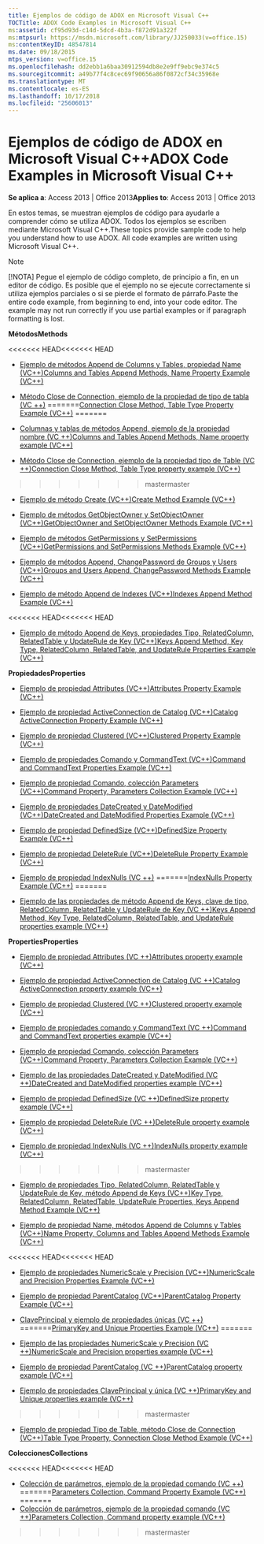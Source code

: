 ```yaml
---
title: Ejemplos de código de ADOX en Microsoft Visual C++
TOCTitle: ADOX Code Examples in Microsoft Visual C++
ms:assetid: cf95d93d-c14d-5dcd-4b3a-f872d91a322f
ms:mtpsurl: https://msdn.microsoft.com/library/JJ250033(v=office.15)
ms:contentKeyID: 48547814
ms.date: 09/18/2015
mtps_version: v=office.15
ms.openlocfilehash: dd2ebb1a6baa30912594db8e2e9ff9ebc9e374c5
ms.sourcegitcommit: a49b77f4c8cec69f90656a86f0872cf34c35968e
ms.translationtype: MT
ms.contentlocale: es-ES
ms.lasthandoff: 10/17/2018
ms.locfileid: "25606013"
---
```

# <a name="adox-code-examples-in-microsoft-visual-c"></a><span data-ttu-id="3fe19-102">Ejemplos de código de ADOX en Microsoft Visual C++</span><span class="sxs-lookup"><span data-stu-id="3fe19-102">ADOX Code Examples in Microsoft Visual C++</span></span>


<span data-ttu-id="3fe19-103">**Se aplica a**: Access 2013 | Office 2013</span><span class="sxs-lookup"><span data-stu-id="3fe19-103">**Applies to**: Access 2013 | Office 2013</span></span>

<span data-ttu-id="3fe19-p101">En estos temas, se muestran ejemplos de código para ayudarle a comprender cómo se utiliza ADOX. Todos los ejemplos se escriben mediante Microsoft Visual C++.</span><span class="sxs-lookup"><span data-stu-id="3fe19-p101">These topics provide sample code to help you understand how to use ADOX. All code examples are written using Microsoft Visual C++.</span></span>


> [!NOTE]
> <span data-ttu-id="3fe19-p102">[!NOTA] Pegue el ejemplo de código completo, de principio a fin, en un editor de código. Es posible que el ejemplo no se ejecute correctamente si utiliza ejemplos parciales o si se pierde el formato de párrafo.</span><span class="sxs-lookup"><span data-stu-id="3fe19-p102">Paste the entire code example, from beginning to end, into your code editor. The example may not run correctly if you use partial examples or if paragraph formatting is lost.</span></span>



<span data-ttu-id="3fe19-108">**Métodos**</span><span class="sxs-lookup"><span data-stu-id="3fe19-108">**Methods**</span></span>

<span data-ttu-id="3fe19-109"><<<<<<< HEAD</span><span class="sxs-lookup"><span data-stu-id="3fe19-109"><<<<<<< HEAD</span></span>
  - [<span data-ttu-id="3fe19-110">Ejemplo de métodos Append de Columns y Tables, propiedad Name (VC++)</span><span class="sxs-lookup"><span data-stu-id="3fe19-110">Columns and Tables Append Methods, Name Property Example (VC++)</span></span>](columns-and-tables-append-methods-name-property-example-vc.md)

  - <span data-ttu-id="3fe19-111">[Método Close de Connection, ejemplo de la propiedad de tipo de tabla (VC ++)](connection-close-method-table-type-property-example-vc.md)
=======</span><span class="sxs-lookup"><span data-stu-id="3fe19-111">[Connection Close Method, Table Type Property Example (VC++)](connection-close-method-table-type-property-example-vc.md)
=======</span></span>
  - [<span data-ttu-id="3fe19-112">Columnas y tablas de métodos Append, ejemplo de la propiedad nombre (VC ++)</span><span class="sxs-lookup"><span data-stu-id="3fe19-112">Columns and Tables Append Methods, Name property example (VC++)</span></span>](columns-and-tables-append-methods-name-property-example-vc.md)

  - [<span data-ttu-id="3fe19-113">Método Close de Connection, ejemplo de la propiedad tipo de Table (VC ++)</span><span class="sxs-lookup"><span data-stu-id="3fe19-113">Connection Close Method, Table Type property example (VC++)</span></span>](connection-close-method-table-type-property-example-vc.md)
>>>>>>> <span data-ttu-id="3fe19-114">master</span><span class="sxs-lookup"><span data-stu-id="3fe19-114">master</span></span>

  - [<span data-ttu-id="3fe19-115">Ejemplo de método Create (VC++)</span><span class="sxs-lookup"><span data-stu-id="3fe19-115">Create Method Example (VC++)</span></span>](create-method-example-vc.md)

  - [<span data-ttu-id="3fe19-116">Ejemplo de métodos GetObjectOwner y SetObjectOwner (VC++)</span><span class="sxs-lookup"><span data-stu-id="3fe19-116">GetObjectOwner and SetObjectOwner Methods Example (VC++)</span></span>](getobjectowner-and-setobjectowner-methods-example-vc.md)

  - [<span data-ttu-id="3fe19-117">Ejemplo de métodos GetPermissions y SetPermissions (VC++)</span><span class="sxs-lookup"><span data-stu-id="3fe19-117">GetPermissions and SetPermissions Methods Example (VC++)</span></span>](getpermissions-and-setpermissions-methods-example-vc.md)

  - [<span data-ttu-id="3fe19-118">Ejemplo de métodos Append, ChangePassword de Groups y Users (VC++)</span><span class="sxs-lookup"><span data-stu-id="3fe19-118">Groups and Users Append, ChangePassword Methods Example (VC++)</span></span>](groups-and-users-append-changepassword-methods-example-vc.md)

  - [<span data-ttu-id="3fe19-119">Ejemplo de método Append de Indexes (VC++)</span><span class="sxs-lookup"><span data-stu-id="3fe19-119">Indexes Append Method Example (VC++)</span></span>](indexes-append-method-example-vc.md)

<span data-ttu-id="3fe19-120"><<<<<<< HEAD</span><span class="sxs-lookup"><span data-stu-id="3fe19-120"><<<<<<< HEAD</span></span>
  - [<span data-ttu-id="3fe19-121">Ejemplo de método Append de Keys, propiedades Tipo, RelatedColumn, RelatedTable y UpdateRule de Key (VC++)</span><span class="sxs-lookup"><span data-stu-id="3fe19-121">Keys Append Method, Key Type, RelatedColumn, RelatedTable, and UpdateRule Properties Example (VC++)</span></span>](keys-append-method-key-type-relatedcolumn-relatedtable-and-updaterule-properties-example-vc.md)

<span data-ttu-id="3fe19-122">**Propiedades**</span><span class="sxs-lookup"><span data-stu-id="3fe19-122">**Properties**</span></span>

  - [<span data-ttu-id="3fe19-123">Ejemplo de propiedad Attributes (VC++)</span><span class="sxs-lookup"><span data-stu-id="3fe19-123">Attributes Property Example (VC++)</span></span>](attributes-property-example-vc.md)

  - [<span data-ttu-id="3fe19-124">Ejemplo de propiedad ActiveConnection de Catalog (VC++)</span><span class="sxs-lookup"><span data-stu-id="3fe19-124">Catalog ActiveConnection Property Example (VC++)</span></span>](catalog-activeconnection-property-example-vc.md)

  - [<span data-ttu-id="3fe19-125">Ejemplo de propiedad Clustered (VC++)</span><span class="sxs-lookup"><span data-stu-id="3fe19-125">Clustered Property Example (VC++)</span></span>](clustered-property-example-vc.md)

  - [<span data-ttu-id="3fe19-126">Ejemplo de propiedades Comando y CommandText (VC++)</span><span class="sxs-lookup"><span data-stu-id="3fe19-126">Command and CommandText Properties Example (VC++)</span></span>](command-and-commandtext-properties-example-vc.md)

  - [<span data-ttu-id="3fe19-127">Ejemplo de propiedad Comando, colección Parameters (VC++)</span><span class="sxs-lookup"><span data-stu-id="3fe19-127">Command Property, Parameters Collection Example (VC++)</span></span>](parameters-collection-command-property-example-vc.md)

  - [<span data-ttu-id="3fe19-128">Ejemplo de propiedades DateCreated y DateModified (VC++)</span><span class="sxs-lookup"><span data-stu-id="3fe19-128">DateCreated and DateModified Properties Example (VC++)</span></span>](datecreated-and-datemodified-properties-example-vc.md)

  - [<span data-ttu-id="3fe19-129">Ejemplo de propiedad DefinedSize (VC++)</span><span class="sxs-lookup"><span data-stu-id="3fe19-129">DefinedSize Property Example (VC++)</span></span>](definedsize-property-example-vc.md)

  - [<span data-ttu-id="3fe19-130">Ejemplo de propiedad DeleteRule (VC++)</span><span class="sxs-lookup"><span data-stu-id="3fe19-130">DeleteRule Property Example (VC++)</span></span>](deleterule-property-example-vc.md)

  - <span data-ttu-id="3fe19-131">[Ejemplo de propiedad IndexNulls (VC ++)](indexnulls-property-example-vc.md)
=======</span><span class="sxs-lookup"><span data-stu-id="3fe19-131">[IndexNulls Property Example (VC++)](indexnulls-property-example-vc.md)
=======</span></span>
  - [<span data-ttu-id="3fe19-132">Ejemplo de las propiedades de método Append de Keys, clave de tipo, RelatedColumn, RelatedTable y UpdateRule de Key (VC ++)</span><span class="sxs-lookup"><span data-stu-id="3fe19-132">Keys Append Method, Key Type, RelatedColumn, RelatedTable, and UpdateRule properties example (VC++)</span></span>](keys-append-method-key-type-relatedcolumn-relatedtable-and-updaterule-properties-example-vc.md)

<span data-ttu-id="3fe19-133">**Properties**</span><span class="sxs-lookup"><span data-stu-id="3fe19-133">**Properties**</span></span>

  - [<span data-ttu-id="3fe19-134">Ejemplo de propiedad Attributes (VC ++)</span><span class="sxs-lookup"><span data-stu-id="3fe19-134">Attributes property example (VC++)</span></span>](attributes-property-example-vc.md)

  - [<span data-ttu-id="3fe19-135">Ejemplo de propiedad ActiveConnection de Catalog (VC ++)</span><span class="sxs-lookup"><span data-stu-id="3fe19-135">Catalog ActiveConnection property example (VC++)</span></span>](catalog-activeconnection-property-example-vc.md)

  - [<span data-ttu-id="3fe19-136">Ejemplo de propiedad Clustered (VC ++)</span><span class="sxs-lookup"><span data-stu-id="3fe19-136">Clustered property example (VC++)</span></span>](clustered-property-example-vc.md)

  - [<span data-ttu-id="3fe19-137">Ejemplo de propiedades comando y CommandText (VC ++)</span><span class="sxs-lookup"><span data-stu-id="3fe19-137">Command and CommandText properties example (VC++)</span></span>](command-and-commandtext-properties-example-vc.md)

  - [<span data-ttu-id="3fe19-138">Ejemplo de propiedad Comando, colección Parameters (VC++)</span><span class="sxs-lookup"><span data-stu-id="3fe19-138">Command Property, Parameters Collection Example (VC++)</span></span>](parameters-collection-command-property-example-vc.md)

  - [<span data-ttu-id="3fe19-139">Ejemplo de las propiedades DateCreated y DateModified (VC ++)</span><span class="sxs-lookup"><span data-stu-id="3fe19-139">DateCreated and DateModified properties example (VC++)</span></span>](datecreated-and-datemodified-properties-example-vc.md)

  - [<span data-ttu-id="3fe19-140">Ejemplo de propiedad DefinedSize (VC ++)</span><span class="sxs-lookup"><span data-stu-id="3fe19-140">DefinedSize property example (VC++)</span></span>](definedsize-property-example-vc.md)

  - [<span data-ttu-id="3fe19-141">Ejemplo de propiedad DeleteRule (VC ++)</span><span class="sxs-lookup"><span data-stu-id="3fe19-141">DeleteRule property example (VC++)</span></span>](deleterule-property-example-vc.md)

  - [<span data-ttu-id="3fe19-142">Ejemplo de propiedad IndexNulls (VC ++)</span><span class="sxs-lookup"><span data-stu-id="3fe19-142">IndexNulls property example (VC++)</span></span>](indexnulls-property-example-vc.md)
>>>>>>> <span data-ttu-id="3fe19-143">master</span><span class="sxs-lookup"><span data-stu-id="3fe19-143">master</span></span>

  - [<span data-ttu-id="3fe19-144">Ejemplo de propiedades Tipo, RelatedColumn, RelatedTable y UpdateRule de Key, método Append de Keys (VC++)</span><span class="sxs-lookup"><span data-stu-id="3fe19-144">Key Type, RelatedColumn, RelatedTable, UpdateRule Properties, Keys Append Method Example (VC++)</span></span>](keys-append-method-key-type-relatedcolumn-relatedtable-and-updaterule-properties-example-vc.md)

  - [<span data-ttu-id="3fe19-145">Ejemplo de propiedad Name, métodos Append de Columns y Tables (VC++)</span><span class="sxs-lookup"><span data-stu-id="3fe19-145">Name Property, Columns and Tables Append Methods Example (VC++)</span></span>](columns-and-tables-append-methods-name-property-example-vc.md)

<span data-ttu-id="3fe19-146"><<<<<<< HEAD</span><span class="sxs-lookup"><span data-stu-id="3fe19-146"><<<<<<< HEAD</span></span>
  - [<span data-ttu-id="3fe19-147">Ejemplo de propiedades NumericScale y Precision (VC++)</span><span class="sxs-lookup"><span data-stu-id="3fe19-147">NumericScale and Precision Properties Example (VC++)</span></span>](numericscale-and-precision-properties-example-vc.md)

  - [<span data-ttu-id="3fe19-148">Ejemplo de propiedad ParentCatalog (VC++)</span><span class="sxs-lookup"><span data-stu-id="3fe19-148">ParentCatalog Property Example (VC++)</span></span>](parentcatalog-property-example-vc.md)

  - <span data-ttu-id="3fe19-149">[ClavePrincipal y ejemplo de propiedades únicas (VC ++)](primarykey-and-unique-properties-example-vc.md)
=======</span><span class="sxs-lookup"><span data-stu-id="3fe19-149">[PrimaryKey and Unique Properties Example (VC++)](primarykey-and-unique-properties-example-vc.md)
=======</span></span>
  - [<span data-ttu-id="3fe19-150">Ejemplo de las propiedades NumericScale y Precision (VC ++)</span><span class="sxs-lookup"><span data-stu-id="3fe19-150">NumericScale and Precision properties example (VC++)</span></span>](numericscale-and-precision-properties-example-vc.md)

  - [<span data-ttu-id="3fe19-151">Ejemplo de propiedad ParentCatalog (VC ++)</span><span class="sxs-lookup"><span data-stu-id="3fe19-151">ParentCatalog property example (VC++)</span></span>](parentcatalog-property-example-vc.md)

  - [<span data-ttu-id="3fe19-152">Ejemplo de propiedades ClavePrincipal y única (VC ++)</span><span class="sxs-lookup"><span data-stu-id="3fe19-152">PrimaryKey and Unique properties example (VC++)</span></span>](primarykey-and-unique-properties-example-vc.md)
>>>>>>> <span data-ttu-id="3fe19-153">master</span><span class="sxs-lookup"><span data-stu-id="3fe19-153">master</span></span>

  - [<span data-ttu-id="3fe19-154">Ejemplo de propiedad Tipo de Table, método Close de Connection (VC++)</span><span class="sxs-lookup"><span data-stu-id="3fe19-154">Table Type Property, Connection Close Method Example (VC++)</span></span>](connection-close-method-table-type-property-example-vc.md)

<span data-ttu-id="3fe19-155">**Colecciones**</span><span class="sxs-lookup"><span data-stu-id="3fe19-155">**Collections**</span></span>

<span data-ttu-id="3fe19-156"><<<<<<< HEAD</span><span class="sxs-lookup"><span data-stu-id="3fe19-156"><<<<<<< HEAD</span></span>
  - <span data-ttu-id="3fe19-157">[Colección de parámetros, ejemplo de la propiedad comando (VC ++)](parameters-collection-command-property-example-vc.md)
=======</span><span class="sxs-lookup"><span data-stu-id="3fe19-157">[Parameters Collection, Command Property Example (VC++)](parameters-collection-command-property-example-vc.md)
=======</span></span>
  - [<span data-ttu-id="3fe19-158">Colección de parámetros, ejemplo de la propiedad comando (VC ++)</span><span class="sxs-lookup"><span data-stu-id="3fe19-158">Parameters Collection, Command property example (VC++)</span></span>](parameters-collection-command-property-example-vc.md)
>>>>>>> <span data-ttu-id="3fe19-159">master</span><span class="sxs-lookup"><span data-stu-id="3fe19-159">master</span></span>

